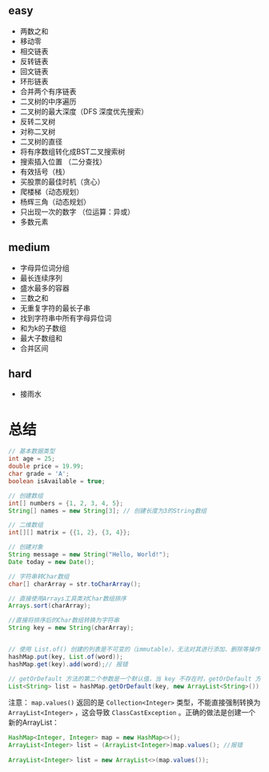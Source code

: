 

## easy

- 两数之和
- 移动零
- 相交链表
- 反转链表
- 回文链表
- 环形链表
- 合并两个有序链表
- 二叉树的中序遍历
- 二叉树的最大深度（DFS 深度优先搜索）
- 反转二叉树
- 对称二叉树
- 二叉树的直径
- 将有序数组转化成BST二叉搜索树
- 搜索插入位置 （二分查找）
- 有效括号（栈）
- 买股票的最佳时机（贪心）
- 爬楼梯（动态规划）
- 杨辉三角（动态规划）
- 只出现一次的数字 （位运算：异或）
- 多数元素


## medium

- 字母异位词分组
- 最长连续序列
- 盛水最多的容器
- 三数之和 
- 无重复字符的最长子串
- 找到字符串中所有字母异位词
- 和为k的子数组
- 最大子数组和
- 合并区间

## hard

- 接雨水











# 总结


```java
// 基本数据类型
int age = 25;
double price = 19.99;
char grade = 'A';
boolean isAvailable = true;

// 创建数组
int[] numbers = {1, 2, 3, 4, 5};
String[] names = new String[3]; // 创建长度为3的String数组

// 二维数组
int[][] matrix = {{1, 2}, {3, 4}};

// 创建对象
String message = new String("Hello, World!");
Date today = new Date();

// 字符串转Char数组
char[] charArray = str.toCharArray();

// 直接使用Arrays工具类对Char数组排序
Arrays.sort(charArray);

//直接将排序后的Char数组转换为字符串
String key = new String(charArray);


// 使用 List.of() 创建的列表是不可变的（immutable），无法对其进行添加、删除等操作
hashMap.put(key, List.of(word));
hashMap.get(key).add(word);// 报错

// getOrDefault 方法的第二个参数是一个默认值，当 key 不存在时，getOrDefault 方法会返回这个默认值
List<String> list = hashMap.getOrDefault(key, new ArrayList<String>());
```

注意：
`map.values()` 返回的是 `Collection<Integer>` 类型，不能直接强制转换为 `ArrayList<Integer>` ，这会导致 `ClassCastException` 。正确的做法是创建一个新的ArrayList：
```java
HashMap<Integer, Integer> map = new HashMap<>();
ArrayList<Integer> list = (ArrayList<Integer>)map.values(); //报错
        
ArrayList<Integer> list = new ArrayList<>(map.values());
```







